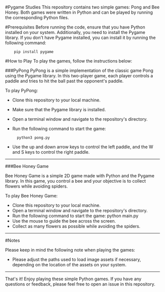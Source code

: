 #Pygame Studies
This repository contains two simple games: Pong and Bee Honey. Both games were written in Python and can be played by running the corresponding Python files.

#Prerequisites
Before running the code, ensure that you have Python installed on your system. Additionally, you need to install the Pygame library. If you don't have Pygame installed, you can install it by running the following command:

		pip install pygame

#How to Play
To play the games, follow the instructions below:

###PyPong
PyPong is a simple implementation of the classic game Pong using the Pygame library. In this two-player game, each player controls a paddle and tries to hit the ball past the opponent's paddle.

To play PyPong:

- Clone this repository to your local machine.
- Make sure that the Pygame library is installed.
- Open a terminal window and navigate to the repository's directory.
- Run the following command to start the game:

		python3 pong.py

- Use the up and down arrow keys to control the left paddle, and the W and S keys to control the right paddle.

------------

###Bee Honey Game

Bee Honey Game is a simple 2D game made with Python and the Pygame library. In this game, you control a bee and your objective is to collect flowers while avoiding spiders.

To play Bee Honey Game:

- Clone this repository to your local machine.
- Open a terminal window and navigate to the repository's directory.
- Run the following command to start the game:
		python main.py
- Use the mouse to guide the bee across the screen.
- Collect as many flowers as possible while avoiding the spiders.

------------


#Notes

Please keep in mind the following note when playing the games:

- Please adjust the paths used to load image assets if necessary, depending on the location of the assets on your system.

------------

That's it! Enjoy playing these simple Python games. If you have any questions or feedback, please feel free to open an issue in this repository.